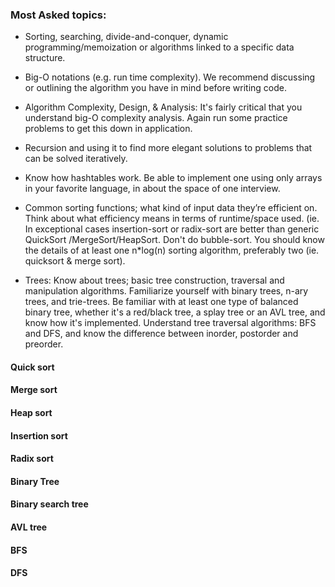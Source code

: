 ### Most Asked topics:
- Sorting, searching, divide-and-conquer, dynamic 
 programming/memoization or algorithms linked 
 to a specific data structure. 
 
- Big-O notations (e.g. run time complexity). We 
 recommend discussing or outlining the 
 algorithm you have in mind before writing code.
 
- Algorithm Complexity, Design, & Analysis: It's 
 fairly critical that you understand big-O 
 complexity analysis. Again run some practice 
 problems to get this down in application.
 
- Recursion and using it to find more elegant 
 solutions to problems that can be solved 
 iteratively.
 
- Know how hashtables work. Be able to 
 implement one using only arrays in your favorite 
 language, in about the space of one interview.
 
- Common sorting functions; what kind of input 
 data they’re efficient on. Think about what 
 efficiency means in terms of runtime/space 
 used. (ie. In exceptional cases insertion-sort or 
 radix-sort are better than generic QuickSort 
 /MergeSort/HeapSort. Don't do bubble-sort. You 
 should know the details of at least one n*log(n) 
 sorting algorithm, preferably two (ie. quicksort & 
 merge sort).
 
- Trees: Know about trees; basic tree 
 construction, traversal and manipulation 
 algorithms. Familiarize yourself with binary 
 trees, n-ary trees, and trie-trees. Be familiar with 
 at least one type of balanced binary tree, 
 whether it's a red/black tree, a splay tree or an 
 AVL tree, and know how it's implemented. 
 Understand tree traversal algorithms: BFS and 
 DFS, and know the difference between inorder, 
 postorder and preorder.
 #### Quick sort
 #### Merge sort
 #### Heap sort
 #### Insertion sort
 #### Radix sort
 #### Binary Tree
 #### Binary search tree
 #### AVL tree
 #### BFS
 #### DFS
